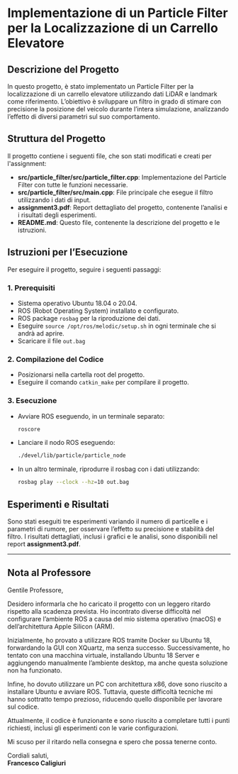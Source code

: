 
# Implementazione di un Particle Filter per la Localizzazione di un Carrello Elevatore

## Descrizione del Progetto

In questo progetto, è stato implementato un Particle Filter per la localizzazione di un carrello elevatore utilizzando dati LiDAR e landmark come riferimento. L’obiettivo è sviluppare un filtro in grado di stimare con precisione la posizione del veicolo durante l’intera simulazione, analizzando l’effetto di diversi parametri sul suo comportamento.

## Struttura del Progetto

Il progetto contiene i seguenti file, che son stati modificati e creati per l'assignment:
- **src/particle_filter/src/particle_filter.cpp**: Implementazione del Particle Filter con tutte le funzioni necessarie.
- **src/particle_filter/src/main.cpp**: File principale che esegue il filtro utilizzando i dati di input.
- **assignment3.pdf**: Report dettagliato del progetto, contenente l’analisi e i risultati degli esperimenti.
- **README.md**: Questo file, contenente la descrizione del progetto e le istruzioni.

## Istruzioni per l’Esecuzione

Per eseguire il progetto, seguire i seguenti passaggi:

### 1. Prerequisiti
- Sistema operativo Ubuntu 18.04 o 20.04.
- ROS (Robot Operating System) installato e configurato.
- ROS package `rosbag` per la riproduzione dei dati.
- Eseguire `source /opt/ros/melodic/setup.sh` in ogni terminale che si andrà ad aprire.
- Scaricare il file `out.bag`

### 2. Compilazione del Codice
- Posizionarsi nella cartella root del progetto.
- Eseguire il comando `catkin_make` per compilare il progetto.

### 3. Esecuzione
- Avviare ROS eseguendo, in un terminale separato:
  ```bash
  roscore
  ```
- Lanciare il nodo ROS eseguendo:
  ```bash
  ./devel/lib/particle/particle_node
  ```
- In un altro terminale, riprodurre il rosbag con i dati utilizzando:
  ```bash
  rosbag play --clock --hz=10 out.bag
  ```
  
## Esperimenti e Risultati

Sono stati eseguiti tre esperimenti variando il numero di particelle e i parametri di rumore, per osservare l’effetto su precisione e stabilità del filtro. I risultati dettagliati, inclusi i grafici e le analisi, sono disponibili nel report **assignment3.pdf**.

---

## Nota al Professore

Gentile Professore,

Desidero informarla che ho caricato il progetto con un leggero ritardo rispetto alla scadenza prevista. Ho incontrato diverse difficoltà nel configurare l’ambiente ROS a causa del mio sistema operativo (macOS) e dell’architettura Apple Silicon (ARM). 

Inizialmente, ho provato a utilizzare ROS tramite Docker su Ubuntu 18, forwardando la GUI con XQuartz, ma senza successo. Successivamente, ho tentato con una macchina virtuale, installando Ubuntu 18 Server e aggiungendo manualmente l’ambiente desktop, ma anche questa soluzione non ha funzionato. 

Infine, ho dovuto utilizzare un PC con architettura x86, dove sono riuscito a installare Ubuntu e avviare ROS. Tuttavia, queste difficoltà tecniche mi hanno sottratto tempo prezioso, riducendo quello disponibile per lavorare sul codice.

Attualmente, il codice è funzionante e sono riuscito a completare tutti i punti richiesti, inclusi gli esperimenti con le varie configurazioni.

Mi scuso per il ritardo nella consegna e spero che possa tenerne conto.

Cordiali saluti,  
**Francesco Caligiuri**
